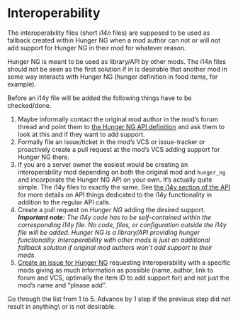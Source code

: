 # Interoperability

The interoperability files (short *i14n* files) are supposed to be used as fallback created within Hunger NG when a mod author can not or will not add support for Hunger NG in their mod for whatever reason.

Hunger NG is meant to be used as library/API by other mods. The i14n files should not be seen as the first solution if in is desirable that another mod in some way interacts with Hunger NG (hunger definition in food items, for example).

Before an i14y file will be added the following things have to be checked/done.

1. Maybe informally contact the original mod author in the mod’s forum thread and point them to [the Hunger NG API definition](https://4w.gitlab.io/hunger_ng/README.API.html) and ask them to look at this and if they want to add support.
2. Formally file an issue/ticket in the mod’s VCS or issue-tracker or proactively create a pull request at the mod’s VCS adding support for Hunger NG there.
3. If you are a server owner the easiest would be creating an interoperability mod depending on both the original mod and `hunger_ng` and incorporate the Hunger NG API on your own. It’s actually quite simple. The i14y files to exactly the same. See [the i14y section of the API](https://4w.gitlab.io/hunger_ng/README.API.html#additional-interoperability-functions) for more details on API things dedicated to the i14y functionality in addition to the regular API calls.
4. Create a pull request on *Hunger NG* adding the desired support. _**Important note:** The i14y code has to be self-contained within the corresponding i14y file. No code, files, or configuration outside the i14y file will be added. Hunger NG is a library/API providing hunger functionality. Interoperability with other mods is just an additional fallback solution if original mod authors won’t add support to their mods._
5. [Create an issue for Hunger NG](https://gitlab.com/4w/hunger_ng/-/issues/new) requesting interoperability with a specific mods giving as much information as possible (name, author, link to forum and VCS, optimally the item ID to add support for) and not just the mod’s name and “please add”.

Go through the list from 1 to 5. Advance by 1 step if the previous step did not result in anything\ or is not desirable.
